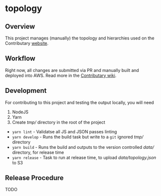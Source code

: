# topology

## Overview
This project manages (manually) the topology and hierarchies used on the Contributary [website](https://www.contributary.community).

## Workflow
Right now, all changes are submitted via PR and manually built and deployed into AWS.  Read more in the [Contributary wiki](https://github.com/ContributaryCommunity/contributary/wiki).

## Development
For contributing to this project and testing the output locally, you will need
1. NodeJS
1. Yarn
1. Create _tmp/_ directory in the root of the project

- `yarn lint` - Validatse all JS and JSON passes linting
- `yarn develop` - Runs the build task but write to a `git` ignored _tmp/_ directory
- `yarn build` - Runs the build and outputs to the version controlled _data/_ directory, for release time
- `yarn release` - Task to run at release time, to upload _data/topology.json_ to S3

## Release Procedure
TODO
